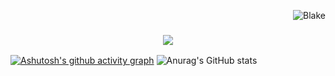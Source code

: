 <p align="right"> <img src="https://komarev.com/ghpvc/?username=JaKooLit&label=Profile%20views&color=0e75b6&size=24&style=flat" alt="Blake" /> </p>

<h3 align="center">
  <img src="https://readme-typing-svg.herokuapp.com/?font=Righteous&size=35&center=true&vCenter=true&width=1600&height=70&duration=4000&lines=Hello+There!+I'm+Blake+" />
</h3>



[![Ashutosh's github activity graph](https://github-readme-activity-graph.vercel.app/graph?username=Blake22020&theme=react-dark&hide_border=true)](https://github.com/ashutosh00710/github-readme-activity-graph)
![Anurag's GitHub stats](https://github-readme-stats.vercel.app/api?username=Blake22020&show_icons=true&theme=transparent)
